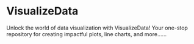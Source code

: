# VisualizeData
Unlock the world of data visualization with VisualizeData! Your one-stop repository for creating impactful plots, line charts, and more......
